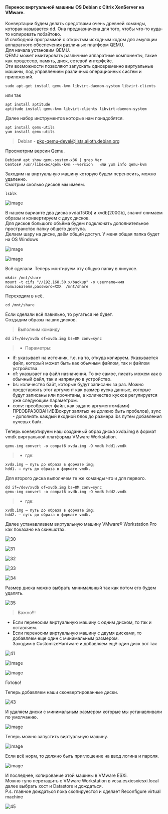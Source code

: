 #### Перенос виртуальной машины OS Debian c Citrix XenServer на VMware.
Конвертации будем делать средствами очень древней команды, которая называется dd. Она предназначена для того, чтобы что-то куда-то копировать побайтово.<br>
И свободной программой с открытым исходным кодом для эмуляции аппаратного обеспечения различных платформ QEMU.<br>
Для начала установим QEMU.<br>
QEMU может имитировать различные аппаратные компоненты, такие как процессор, память, диск, сетевой интерфейс.<br>Эти возможности позволяют запускать одновременно виртуальные машины,
под управлением различных операционных систем и приложений. 
```
sudo apt-get install qemu-kvm libvirt-daemon-system libvirt-clients
```
или так
```
apt install aptitude
aptitude install qemu-kvm libvirt-clients libvirt-daemon-system
```
Далее набор инструментов которые нам понадобятся.

```
apt install qemu-utils
yum install qemu-utils
```
> Debian -   pkg-qemu-devel@lists.alioth.debian.org

Просмотрим версии Qemu.
```
Debian# apt show qemu-system-x86 | grep Ver
Centos# /usr/libexec/qemu-kvm --version   или yum info qemu-kvm
```
Заходим на виртуальную машину которую будем переносить, можно удаленно.<br>
Смотрим сколько дисков мы имеем.<br>
```
lsblk
``` 
![image](https://github.com/tvgVita69/Linux_begin/assets/98489171/842dcd73-187e-4ffe-9850-9e67ef50a2c1)

В нашем варианте два диска xvda(15Gb) и xvdb(200Gb), значит снимаем образы и конвертируем с двух дисков.<br>
Для дисков большого объёма будем подключать дополнительное пространство папку общего доступа.<br>
Делаем шару на диске, даём общий доступ. У меня общая папка будет на OS Windows<br>

![image](https://github.com/tvgVita69/Linux_begin/assets/98489171/47df0339-87c0-4f5a-adf2-3aa85c00ccc8)

![image](https://github.com/tvgVita69/Linux_begin/assets/98489171/640edbb2-7fea-4dd4-b4ae-296c7be50a6b)

Всё сделали. Теперь монтируем эту общую папку в линуксе.<br>
```
mkdir /mnt/share
mount -t cifs "//192.168.50.x/backup" -o username=имя пользователя,password=XXX  /mnt/share
```
Переходим в неё.<br>
```
cd /mnt/share
```
Если сделали всё павильно, то ругаться не будет.<br>
Создадим образы наших дисков.<br>
> Выполним команду
```
dd if=/dev/xvda of=xvda.img bs=8M conv=sync
```
>- Параметры:
- if: указывает на источник, т.е. на то, откуда копируем. Указывается файл, который может быть как обычным файлом, так и файлом устройства.
- of: указывает на файл назначения. То же самое, писать можем как в обычный файл, так и напрямую в устройство.
- bs: количество байт, которые будут записаны за раз. Можно представлять этот аргумент как размер куска данные, которые будут записаны или прочитаны, а количество кусков регулируется уже следующим параметром.
- conv: преобразует файл, как задано аргументом(ами) ПРЕОБРАЗОВАНИЕ(Вокруг запятых не должно быть пробелов), sync - дополнять каждый входной блок до размера ibs путем добавления нулевых байт.

Теперь конвертируем наш созданный образ диска xvda.img в формат vmdk виртуальной платформы VMware Workstation.<br>
```
qemu-img convert -o compat6 xvda.img -O vmdk hdd1.vmdk
```
>- где:
```
xvda.img — путь до образа в формате img;
hdd1. — путь до образа в формате vmdk.
```
Для второго диска выполняем те же команды что и для первого.<br>
```
dd if=/dev/xvdb of=xvdb.img bs=8M conv=sync
qemu-img convert -o compat6 xvdb.img -O vmdk hdd2.vmdk
```
>- где:
```
xvdb.img — путь до образа в формате img;
hdd2. — путь до образа в формате vmdk.
```
Далее устанавливаем виртуальную машину VMware® Workstation Pro как показано на скиншотах.
 
![30](https://github.com/tvgVita69/Linux_begin/assets/98489171/d36392de-1e4f-4564-a280-4f8c3d99be37)
 
![31](https://github.com/tvgVita69/Linux_begin/assets/98489171/c1ef50d3-0189-46a5-9c36-96e33b189604)
 
![32](https://github.com/tvgVita69/Linux_begin/assets/98489171/21f8431d-3be8-4e71-8938-0e590c06a352)

![33](https://github.com/tvgVita69/Linux_begin/assets/98489171/14199e0f-5036-49dc-9d2a-290a61366d3b)
 
![34](https://github.com/tvgVita69/Linux_begin/assets/98489171/37903478-e7f2-4069-839f-9e1c4a1fc518)

Размер диска можно выбрать минимальный так как потом его будем удалять.

![35](https://github.com/tvgVita69/Linux_begin/assets/98489171/71d60a04-cfea-4b58-9267-679c77e87a63)

> Важно!!!
 - Если переносим виртуальную машину с одним диском, то так и оставляем.
 - Если переносим виртуальную машину с двумя дисками, то добавляем еще один с минимальным размером.<br>
Заходим в CustomizeHardware и добавляем ещё один диск вот так  

![41](https://github.com/tvgVita69/Linux_begin/assets/98489171/9b3f7e88-302b-47fb-b88f-ac19032b412f)

![image](https://github.com/tvgVita69/Linux_begin/assets/98489171/b28bf527-f97f-413d-b3e4-a620d3b811fe)

![image](https://github.com/tvgVita69/Linux_begin/assets/98489171/3659224e-b5e3-4448-a060-b2c2f0ec7639)

Готово!

Теперь добавляем наши сконвертированные диски.


![43](https://github.com/tvgVita69/Linux_begin/assets/98489171/3e57728b-752b-4d07-a243-132e020946b7)

И удаляем диски с минимальным размером которые мы устанавливали по умолчанию.

![image](https://github.com/tvgVita69/Linux_begin/assets/98489171/d1c18ad3-458b-4d1d-8db0-4cbccb53441c)

Теперь можно запустить виртуальную машину.

![image](https://github.com/tvgVita69/Linux_begin/assets/98489171/5a4247db-5a35-4ae7-b8cd-f1baae37f07f)

Если всё норм, то должно быть приглошение на ввод логина и пароля.

![image](https://github.com/tvgVita69/Linux_begin/assets/98489171/5f97fba4-ada9-4518-9a50-6cd3c826e24b)

И последнее, копирование этой машины в VMware ESXi.<br>
Можно тупо перетащить с VMware Workstation в vcsa.esxiesxiesxi.local далее выбрать хост и Datastore и дождаться.<br> 
P.s. главное дождаться пока скопируестся и сделает Reconfigure virtual machine

![45](https://github.com/tvgVita69/Linux_begin/assets/98489171/632d750b-0b23-48f3-b2f3-289a1d40dfe3)







